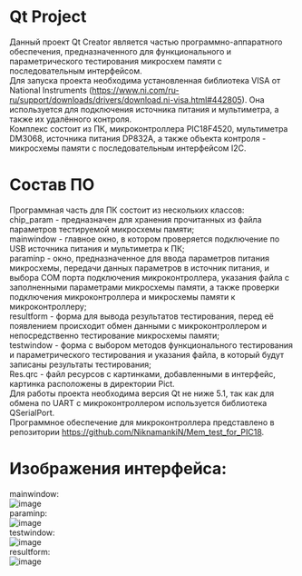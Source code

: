 # Qt Project
Данный проект Qt Creator является частью программно-аппаратного обеспечения, предназначенного для функционального и параметрического тестирования микросхем памяти с последовательным интерфейсом.  
Для запуска проекта необходима установленная библиотека VISA от National Instruments (https://www.ni.com/ru-ru/support/downloads/drivers/download.ni-visa.html#442805). Она используется для подключения источника питания и мультиметра, а также их удалённого контроля.  
Комплекс состоит из ПК, микроконтроллера PIC18F4520, мультиметра DM3068, источника питания DP832A, а также объекта контроля - микросхемы памяти с последовательным интерфейсом I2C.
# Состав ПО
Программная часть для ПК состоит из нескольких классов:  
chip_param - предназначен для хранения прочитанных из файла параметров тестируемой микросхемы памяти;  
mainwindow - главное окно, в котором проверяется подключение по USB источника питания и мультиметра к ПК;  
paraminp - окно, предназначенное для ввода параметров питания микросхемы, передачи данных параметров в источник питания, и выбора COM порта подключения микроконтроллера, указания файла с заполненными параметрами микросхемы памяти, а также проверки подключения микроконтроллера и микросхемы памяти к микроконтроллеру;  
resultform - форма для вывода результатов тестирования, перед её появлением происходит обмен данными с микроконтроллером и непосредственно тестирование микросхемы памяти;  
testwindow - форма с выбором методов функционального тестирования и параметрического тестирования и указания файла, в который будут записаны результаты тестирования;  
Res.qrc - файл ресурсов с картинками, добавленными в интерфейс, картинка расположены в директории Pict.  
Для работы проекта необходима версия Qt не ниже 5.1, так как для обмена по UART с микроконтроллером используется библиотека QSerialPort.  
Программное обеспечение для микроконтроллера представлено в репозитории https://github.com/NiknamankiN/Mem_test_for_PIC18.  
# Изображения интерфейса:  
mainwindow:  
![image](https://user-images.githubusercontent.com/59146831/169151049-6bc64eea-2a77-401d-ac93-a1a8af3d75b7.png)  
paraminp:  
![image](https://user-images.githubusercontent.com/59146831/169151210-ee62fd2e-f778-4e4e-9185-6c01d7c7aef7.png)  
testwindow:  
![image](https://user-images.githubusercontent.com/59146831/169151326-63da62c6-9421-41b9-ae63-a97e41175576.png)  
resultform:  
![image](https://user-images.githubusercontent.com/59146831/169151566-4dca3b91-354b-4a73-b5c6-e6e07be74077.png)  

